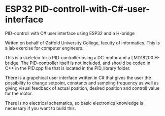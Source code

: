 # ESP32 PID-controll-with-C#-user-interface
PID-controll with C# user interface using ESP32 and a H-bridge

Writen on behalf of Østfold University College, faculty of informatics. This is a lab exercise for computer engineers. 

This is a skeleton for a PID-controller using a DC-motor and a LMD18200 H-bridge. The PID-controller itself is 
not included, and should be coded in C++ in the PID.cpp file that is located in the PID_library folder.

There is a grapchical user interface written in C# that gives the user the possibility to change setpoint, constants and sampling frequency
as well as giving visual feedback of actual position, desired position and controll value for the motor. 

There is no electrical schematics, so basic electronics knowledge is necessary if you want to build this. 
